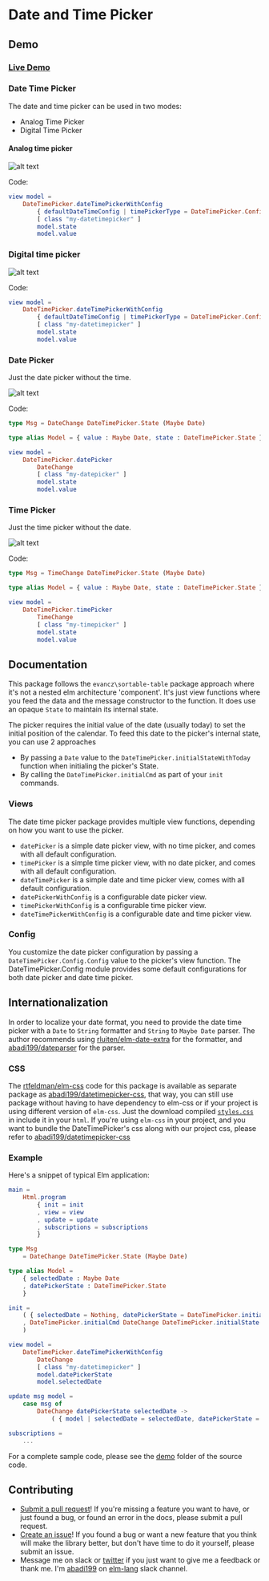 # Date and Time Picker

## Demo

### [Live Demo](https://abadi199.github.io/datetimepicker/)

### Date Time Picker

The date and time picker can be used in two modes:

* Analog Time Picker
* Digital Time Picker

#### Analog time picker

![alt text](https://github.com/abadi199/datetimepicker/raw/master/images/datetimepicker-analog.gif "Date Time Picker with Analog Time Picker Preview")

Code:

```elm
view model =
    DateTimePicker.dateTimePickerWithConfig
        { defaultDateTimeConfig | timePickerType = DateTimePicker.Config.Analog }
        [ class "my-datetimepicker" ]
        model.state
        model.value
```

### Digital time picker

![alt text](https://github.com/abadi199/datetimepicker/raw/master/images/datetimepicker-digital.gif "Date Time Picker with Digital Time Picker Preview")

Code:

```elm
view model =
    DateTimePicker.dateTimePickerWithConfig
        { defaultDateTimeConfig | timePickerType = DateTimePicker.Config.Digital }
        [ class "my-datetimepicker" ]
        model.state
        model.value
```

### Date Picker

Just the date picker without the time.

![alt text](https://github.com/abadi199/datetimepicker/raw/master/images/datepicker.gif "Date Picker Preview")

Code:

```elm
type Msg = DateChange DateTimePicker.State (Maybe Date)

type alias Model = { value : Maybe Date, state : DateTimePicker.State }

view model =
    DateTimePicker.datePicker
        DateChange
        [ class "my-datepicker" ]
        model.state
        model.value
```

### Time Picker

Just the time picker without the date.

![alt text](https://github.com/abadi199/datetimepicker/raw/master/images/timepicker.gif "Time Picker Preview")

Code:

```elm
type Msg = TimeChange DateTimePicker.State (Maybe Date)

type alias Model = { value : Maybe Date, state : DateTimePicker.State }

view model =
    DateTimePicker.timePicker
        TimeChange
        [ class "my-timepicker" ]
        model.state
        model.value
```

## Documentation

This package follows the `evancz\sortable-table` package approach where it's not
a nested elm architecture 'component'. It's just view functions where you feed
the data and the message constructor to the function. It does use an opaque
`State` to maintain its internal state.

The picker requires the initial value of the date (usually today) to set the
initial position of the calendar. To feed this date to the picker's internal
state, you can use 2 approaches

* By passing a `Date` value to the `DateTimePicker.initialStateWithToday`
  function when initialing the picker's State.
* By calling the `DateTimePicker.initialCmd` as part of your `init` commands.

### Views

The date time picker package provides multiple view functions, depending on how
you want to use the picker.

* `datePicker` is a simple date picker view, with no time picker, and comes with
  all default configuration.
* `timePicker` is a simple time picker view, with no date picker, and comes with
  all default configuration.
* `dateTimePicker` is a simple date and time picker view, comes with all default
  configuration.
* `datePickerWithConfig` is a configurable date picker view.
* `timePickerWithConfig` is a configurable time picker view.
* `dateTimePickerWithConfig` is a configurable date and time picker view.

### Config

You customize the date picker configuration by passing a
`DateTimePicker.Config.Config` value to the picker's view function. The
DateTimePicker.Config module provides some default configurations for both date
picker and date time picker.

## Internationalization

In order to localize your date format, you need to provide the date time picker
with a `Date` to `String` formatter and `String` to `Maybe Date` parser. The
author recommends using
[rluiten/elm-date-extra](package.elm-lang.org/packages/rluiten/elm-date-extra/latest)
for the formatter, and
[abadi199/dateparser](http://package.elm-lang.org/packages/abadi199/dateparser/latest)
for the parser.

### CSS

The
[rtfeldman/elm-css](http://package.elm-lang.org/packages/rtfeldman/elm-css/latest)
code for this package is available as separate package as
[abadi199/datetimepicker-css](http://package.elm-lang.org/packages/abadi199/datetimepicker-css/latest),
that way, you can still use package without having to have dependency to elm-css
or if your project is using different version of `elm-css`. Just the download
compiled
[`styles.css`](https://raw.githubusercontent.com/abadi199/datetimepicker-css/master/styles.css)
in include it in your `html`. If you're using `elm-css` in your project, and you
want to bundle the DateTimePicker's css along with our project css, please refer
to
[abadi199/datetimepicker-css](http://package.elm-lang.org/packages/abadi199/datetimepicker-css/latest)

### Example

Here's a snippet of typical Elm application:

```elm
main =
    Html.program
        { init = init
        , view = view
        , update = update
        , subscriptions = subscriptions
        }

type Msg
    = DateChange DateTimePicker.State (Maybe Date)

type alias Model =
    { selectedDate : Maybe Date
    , datePickerState : DateTimePicker.State
    }

init =
    ( { selectedDate = Nothing, datePickerState = DateTimePicker.initialState }
    , DateTimePicker.initialCmd DateChange DateTimePicker.initialState
    )

view model =
    DateTimePicker.dateTimePickerWithConfig
        DateChange
        [ class "my-datetimepicker" ]
        model.datePickerState
        model.selectedDate

update msg model =
    case msg of
        DateChange datePickerState selectedDate ->
            ( { model | selectedDate = selectedDate, datePickerState = datePickerState }, Cmd.none )

subscriptions =
    ...
```

For a complete sample code, please see the
[demo](https://github.com/abadi199/datetimepicker/tree/master/demo) folder of
the source code.

## Contributing

* [Submit a pull request](https://github.com/abadi199/datetimepicker)! If you're
  missing a feature you want to have, or just found a bug, or found an error in
  the docs, please submit a pull request.
* [Create an issue](https://github.com/abadi199/datetimepicker/issues)! If you
  found a bug or want a new feature that you think will make the library better,
  but don't have time to do it yourself, please submit an issue.
* Message me on slack or [twitter](https://twitter.com/abadikurniawan) if you
  just want to give me a feedback or thank me. I'm
  [abadi199](https://elmlang.slack.com/team/abadi199) on
  [elm-lang](https://elmlang.herokuapp.com/) slack channel.
